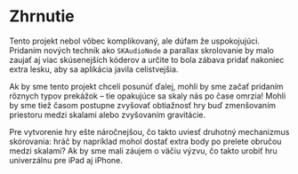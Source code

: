 # Zhrnutie

Tento projekt nebol vôbec komplikovaný, ale dúfam že uspokojujúci. Pridaním nových techník ako `SKAudioNode` a parallax skrolovanie by malo zaujať aj viac skúsenejších kóderov a určite to bola zábava pridať nakoniec extra lesku, aby sa aplikácia javila celistvejšia.

Ak by sme tento projekt chceli posunúť ďalej, mohli by sme začať pridaním rôznych typov prekážok – tie opakujúce sa skaly nás po čase omrzia! Mohli by sme tiež časom postupne zvyšovať obtiažnosť hry buď zmenšovaním priestoru medzi skalami alebo zvyšovaním gravitácie.

Pre vytvorenie hry ešte náročnejšou, čo takto uviesť druhotný mechanizmus skórovania: hráč by napríklad mohol dostať extra body po prelete obručou medzi skalami? Ak by sme mali záujem o väčiu výzvu, čo takto urobiť hru univerzálnu pre iPad aj iPhone.
